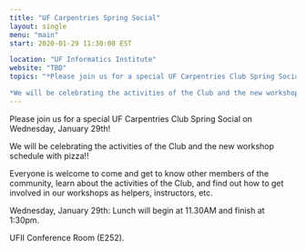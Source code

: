 ```yaml
---
title: "UF Carpentries Spring Social"
layout: single
menu: "main"
start: 2020-01-29 11:30:00 EST

location: "UF Informatics Institute"
website: "TBD"
topics: "*Please join us for a special UF Carpentries Club Spring Social on Wednesday, January 29th!*,

*We will be celebrating the activities of the Club and the new workshop schedule with pizza!!*"
---
```


Please join us for a special UF Carpentries Club Spring Social on Wednesday, January 29th!

We will be celebrating the activities of the Club and the new workshop schedule with pizza!!

Everyone is welcome to come and get to know other members of the community, learn about the activities of the Club, and find out how to get involved in our workshops as helpers, instructors, etc.

Wednesday, January 29th: Lunch will begin at 11.30AM and finish at 1:30pm. 

UFII Conference Room (E252).
